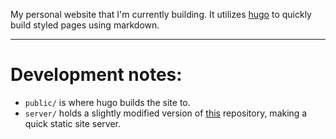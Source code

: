 My personal website that I'm currently building. It utilizes [hugo](https://gohugo.io/) to quickly build styled pages using markdown.

___

# Development notes:
* `public/` is where hugo builds the site to.
* `server/` holds a slightly modified version of [this](https://github.com/Rushmore75/rust_server_template) repository, making a quick static site server.